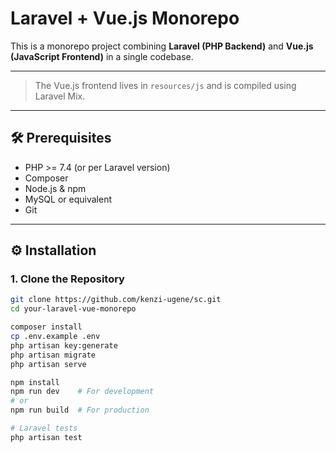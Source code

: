 # Laravel + Vue.js Monorepo

This is a monorepo project combining **Laravel (PHP Backend)** and **Vue.js (JavaScript Frontend)** in a single codebase.

---


> The Vue.js frontend lives in `resources/js` and is compiled using Laravel Mix.

---

## 🛠 Prerequisites

- PHP >= 7.4 (or per Laravel version)
- Composer
- Node.js & npm
- MySQL or equivalent
- Git

---

## ⚙️ Installation

### 1. Clone the Repository

```bash
git clone https://github.com/kenzi-ugene/sc.git
cd your-laravel-vue-monorepo

composer install
cp .env.example .env
php artisan key:generate
php artisan migrate
php artisan serve

npm install
npm run dev    # For development
# or
npm run build  # For production

# Laravel tests
php artisan test




